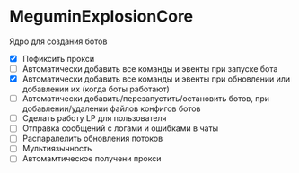 # MeguminExplosionCore
Ядро для создания ботов


- [X] Пофиксить прокси
- [ ] Автоматически добавить все команды и эвенты при запуске бота
- [X] Автоматически добавить все команды и эвенты при обновлении или добавлении их (когда боты работают)
- [ ] Автоматически добавить/перезапустить/остановить ботов, при добавлении/удалении файлов  конфигов ботов
- [ ] Сделать работу LP для пользователя
- [ ] Отправка сообщений с логами и ошибками в чаты
- [ ] Распаралелить обновления потоков
- [ ] Мультиязычность
- [ ] Автомамтическое получени прокси
